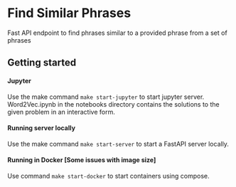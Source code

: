 # Find Similar Phrases
Fast API endpoint to find phrases similar to a provided phrase from a set of phrases

## Getting started
#### Jupyter
Use the make command `make start-jupyter` to start jupyter server. Word2Vec.ipynb in the notebooks directory contains the solutions to the given problem in an interactive form.

#### Running server locally
Use the make command `make start-server` to start a FastAPI server locally.

#### Running in Docker [Some issues with image size]
Use command `make start-docker` to start containers using compose.

